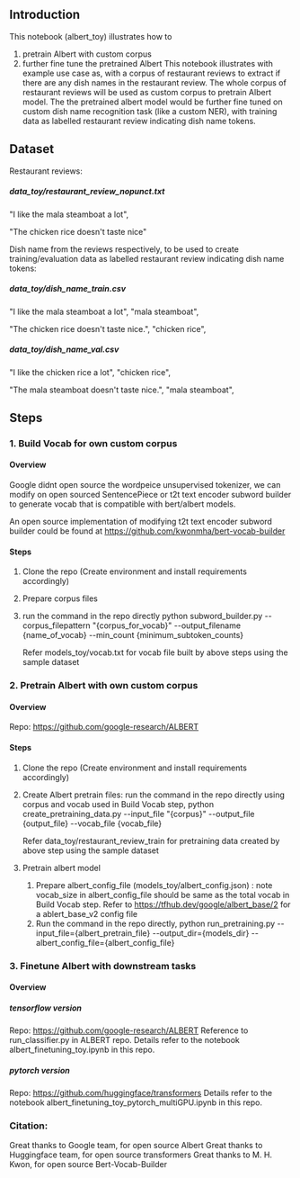 ## Introduction
This notebook (albert_toy) illustrates how to 
1. pretrain Albert with custom corpus
2. further fine tune the pretrained Albert 
This notebook illustrates with example use case as, with a corpus of restaurant reviews to extract if there are any dish names in the restaurant review. The whole corpus of restaurant reviews will be used as custom corpus to pretrain Albert model. The the pretrained albert model would be further fine tuned on custom dish name recognition task (like a custom NER), with training data as labelled restaurant review indicating dish name tokens. 

## Dataset
Restaurant reviews: 

##### data_toy/restaurant_review_nopunct.txt
"I like the mala steamboat a lot",

"The chicken rice doesn't taste nice"

Dish name from the reviews respectively, to be used to create training/evaluation data as labelled restaurant review indicating dish name tokens:

##### data_toy/dish_name_train.csv
"I like the mala steamboat a lot", "mala steamboat",

"The chicken rice doesn't taste nice.", "chicken rice",

##### data_toy/dish_name_val.csv
"I like the chicken rice a lot", "chicken rice",

"The mala steamboat doesn't taste nice.", "mala steamboat",

## Steps
### 1. Build Vocab for own custom corpus
#### Overview
Google didnt open source the wordpeice unsupervised tokenizer, we can modify on open sourced SentencePiece or t2t text encoder subword builder to generate vocab that is compatible with bert/albert models.

An open source implementation of modifying t2t text encoder subword builder could be found at https://github.com/kwonmha/bert-vocab-builder
#### Steps
1. Clone the repo (Create environment and install requirements accordingly)
2. Prepare corpus files 
3. run the command in the repo directly python subword_builder.py --corpus_filepattern "{corpus_for_vocab}" --output_filename {name_of_vocab} --min_count {minimum_subtoken_counts} 

    Refer models_toy/vocab.txt for vocab file built by above steps using the sample dataset

### 2. Pretrain Albert with own custom corpus
#### Overview
Repo: https://github.com/google-research/ALBERT
#### Steps
1. Clone the repo (Create environment and install requirements accordingly)
2. Create Albert pretrain files: run the command in the repo directly using corpus and vocab used in Build Vocab step, python create_pretraining_data.py --input_file "{corpus}" --output_file {output_file} --vocab_file {vocab_file}

    Refer data_toy/restaurant_review_train for pretraining data created by above step using the sample dataset

3. Pretrain albert model
    1. Prepare albert_config_file (models_toy/albert_config.json) : note vocab_size in albert_config_file should be same as the total vocab in Build Vocab step. Refer to https://tfhub.dev/google/albert_base/2 for a ablert_base_v2 config file
    2. Run the command in the repo directly, python run_pretraining.py --input_file={albert_pretrain_file} --output_dir={models_dir} --albert_config_file={albert_config_file}


### 3. Finetune Albert with downstream tasks
#### Overview
##### tensorflow version
Repo: https://github.com/google-research/ALBERT
Reference to run_classifier.py in ALBERT repo. Details refer to the notebook albert_finetuning_toy.ipynb in this repo.
##### pytorch version
Repo: https://github.com/huggingface/transformers
Details refer to the notebook albert_finetuning_toy_pytorch_multiGPU.ipynb in this repo.


### Citation:
Great thanks to Google team, for open source Albert
Great thanks to Huggingface team, for open source transformers
Great thanks to M. H. Kwon, for open source Bert-Vocab-Builder
